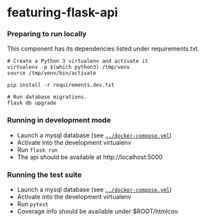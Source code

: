 featuring-flask-api
====================

### Preparing to run locally

This component has its dependencies listed under requirements.txt.

```
# Create a Python 3 virtualenv and activate it
virtualenv -p $(which python3) /tmp/venv
source /tmp/venv/bin/activate

pip install -r requirements.dev.txt

# Run database migrations.
flask db upgrade
```

### Running in development mode

- Launch a mysql database (see [`../docker-compose.yml`](../docker-compose.yml))
- Activate into the development virtualenv
- Run `flask run`
- The api should be available at http://localhost:5000

### Running the test suite

- Launch a mysql database (see [`../docker-compose.yml`](../docker-compose.yml))
- Activate into the development virtualenv
- Run `pytest`
- Coverage info should be available under $ROOT/htmlcov.
